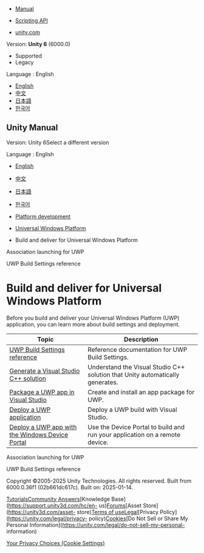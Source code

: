 [](https://docs.unity3d.com)

  * [Manual](../Manual/index.html)
  * [Scripting API](../ScriptReference/index.html)

  * [unity.com](https://unity.com/)

Version: **Unity 6** (6000.0)

  * Supported
  * Legacy

Language : English

  * [English](/Manual/uwp-building-and-delivering.html)
  * [中文](/cn/current/Manual/uwp-building-and-delivering.html)
  * [日本語](/ja/current/Manual/uwp-building-and-delivering.html)
  * [한국어](/kr/current/Manual/uwp-building-and-delivering.html)

[](https://docs.unity3d.com)

## Unity Manual

Version: Unity 6Select a different version

Language : English

  * [English](/Manual/uwp-building-and-delivering.html)
  * [中文](/cn/current/Manual/uwp-building-and-delivering.html)
  * [日本語](/ja/current/Manual/uwp-building-and-delivering.html)
  * [한국어](/kr/current/Manual/uwp-building-and-delivering.html)

  * [Platform development ](PlatformSpecific.html)
  * [Universal Windows Platform](WindowsStore.html)
  * Build and deliver for Universal Windows Platform

[](windowsstore-assocation-launching.html)

Association launching for UWP

[](windowsstore-buildsettings.html)

UWP Build Settings reference

# Build and deliver for Universal Windows Platform

Before you build and deliver your Universal Windows Platform (UWP)
application, you can learn more about build settings and deployment.

**Topic** | **Description**  
---|---  
[UWP Build Settings reference](windowsstore-buildsettings.html) | Reference documentation for UWP Build Settings.  
[Generate a Visual Studio C++ solution](windowsstore-generatedproject-il2cpp.html) | Understand the Visual Studio C++ solution that Unity automatically generates.  
[Package a UWP app in Visual Studio](uwp-package-app-vs.html) | Create and install an app package for UWP.  
[Deploy a UWP application](windowsstore-deployment.html) | Deploy a UWP build with Visual Studio.  
[Deploy a UWP app with the Windows Device Portal](windowsstore-deviceportal.html) | Use the Device Portal to build and run your application on a remote device.  
  
[](windowsstore-assocation-launching.html)

Association launching for UWP

[](windowsstore-buildsettings.html)

UWP Build Settings reference

Copyright ©2005-2025 Unity Technologies. All rights reserved. Built from
6000.0.36f1 (02b661dc617c). Built on: 2025-01-14.

[Tutorials](https://learn.unity.com/)[Community
Answers](https://answers.unity3d.com)[Knowledge
Base](https://support.unity3d.com/hc/en-
us)[Forums](https://forum.unity3d.com)[Asset Store](https://unity3d.com/asset-
store)[Terms of
use](https://docs.unity3d.com/Manual/TermsOfUse.html)[Legal](https://unity.com/legal)[Privacy
Policy](https://unity.com/legal/privacy-
policy)[Cookies](https://unity.com/legal/cookie-policy)[Do Not Sell or Share
My Personal Information](https://unity.com/legal/do-not-sell-my-personal-
information)

[Your Privacy Choices (Cookie Settings)](javascript:void\(0\);)

